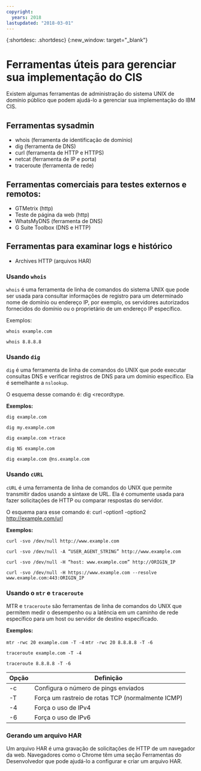 ```yaml
---
copyright:
  years: 2018
lastupdated: "2018-03-01"
---
```


{:shortdesc: .shortdesc}
{:new_window: target="_blank"}

# Ferramentas úteis para gerenciar sua implementação do CIS

Existem algumas ferramentas de administração do sistema UNIX de domínio público que podem ajudá-lo a gerenciar sua implementação do IBM CIS.

## Ferramentas sysadmin

 * whois (ferramenta de identificação de domínio)
 * dig (ferramenta de DNS)
 * curl (ferramenta de HTTP e HTTPS)
 * netcat (ferramenta de IP e porta)
 * traceroute (ferramenta de rede)

## Ferramentas comerciais para testes externos e remotos:

 * GTMetrix (http)
 * Teste de página da web (http)
 * WhatsMyDNS (ferramenta de DNS)
 * G Suite Toolbox (DNS e HTTP)

## Ferramentas para examinar logs e histórico

 * Archives HTTP (arquivos HAR)


### Usando `whois`

`whois` é uma ferramenta de linha de comandos do sistema UNIX que pode ser usada para consultar informações de registro para um determinado nome de domínio ou endereço IP, por exemplo, os servidores autorizados fornecidos do domínio ou o proprietário de um endereço IP específico.

Exemplos:

`whois example.com`

`whois 8.8.8.8`

### Usando `dig`

`dig` é uma ferramenta de linha de comandos do UNIX que pode executar consultas DNS e verificar registros de DNS para um domínio específico. Ela é semelhante a `nslookup`.

O esquema desse comando é: dig <recordtype. <domainname> <options>

**Exemplos:**

`dig example.com`

`dig my.example.com`

`dig example.com +trace`

`dig NS example.com`

`dig example.com @ns.example.com`

### Usando `cURL`

`cURL` é uma ferramenta de linha de comandos do UNIX que permite transmitir dados usando a sintaxe de URL. Ela é comumente usada para fazer solicitações de HTTP ou comparar respostas do servidor.

O esquema para esse comando é: curl -option1 -option2 http://example.com/url

**Exemplos:**

`curl -svo /dev/null http://www.example.com`

`curl -svo /dev/null -A “USER_AGENT_STRING” http://www.example.com`

`curl -svo /dev/null -H “host: www.example.com” http://ORIGIN_IP`

`curl -svo /dev/null -H https://www.example.com --resolve www.example.com:443:ORIGIN_IP`

### Usando o `mtr` e `traceroute`

MTR e `traceroute` são ferramentas de linha de comandos do UNIX que permitem medir o desempenho ou a latência em um caminho de rede específico para um host ou servidor de destino especificado.

**Exemplos:**

`mtr -rwc 20 example.com -T -4`
`mtr -rwc 20 8.8.8.8 -T -6`

`traceroute example.com -T -4`

`traceroute 8.8.8.8 -T -6`

| Opção | Definição |
|---------|-----------|
| -c | Configura o número de pings enviados |
| -T | Força um rastreio de rotas TCP (normalmente ICMP) |
| -4 | Força o uso de IPv4 |
| -6 | Força o uso de IPv6 |

### Gerando um arquivo HAR

Um arquivo HAR é uma gravação de solicitações de HTTP de um navegador da web. Navegadores como o Chrome têm uma seção Ferramentas do Desenvolvedor que pode ajudá-lo a configurar e criar um arquivo HAR.

